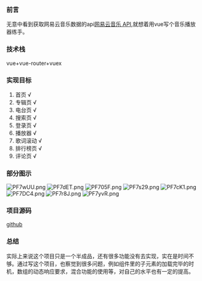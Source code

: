 ### 前言
无意中看到获取网易云音乐数据的api[网易云音乐 API](https://binaryify.github.io/NeteaseCloudMusicApi/#/?id=neteasecloudmusicapi),就想着用vue写个音乐播放器练手。

### 技术栈
vue+vue-router+vuex

### 实现目标
1. 首页 √
2. 专辑页 √
3. 电台页 √
4. 搜索页 √
5. 登录页 √
6. 播放器 √
7. 歌词滚动 √
8. 排行榜页 √
9. 评论页 √

### 部分图示
![PF7wUU.png](https://user-gold-cdn.xitu.io/2018/6/30/164502d02652fe3a?w=200&h=356&f=png&s=82819)
![PF7dET.png](https://user-gold-cdn.xitu.io/2018/6/30/164502d02634fd6b?w=200&h=354&f=png&s=13856)
![PF705F.png](https://user-gold-cdn.xitu.io/2018/6/30/164502d02650997c?w=200&h=356&f=png&s=40614)
![PF7s29.png](https://user-gold-cdn.xitu.io/2018/6/30/164502d025c2d3f8?w=200&h=353&f=png&s=47945)
![PF7cK1.png](https://user-gold-cdn.xitu.io/2018/6/30/164502d0269c0513?w=200&h=355&f=png&s=37680)
![PF7DC4.png](https://user-gold-cdn.xitu.io/2018/6/30/164502d026bb0781?w=200&h=351&f=png&s=27476)
![PF7r8J.png](https://user-gold-cdn.xitu.io/2018/6/30/164502d10a69efe9?w=200&h=351&f=png&s=73282)
![PF7yvR.png](https://user-gold-cdn.xitu.io/2018/6/30/164502d0f7c73ca8?w=200&h=353&f=png&s=21114)

### 项目源码
[github](https://github.com/wapptaw/vue-music)

### 总结
实际上来说这个项目只是一个半成品，还有很多功能没有去实现，实在是时间不够。通过写这个项目，也察觉到很多问题，例如组件里的子元素的加载完毕的时机，数组的动态响应要求，混合功能的使用等，对自己的水平也有一定的提高。